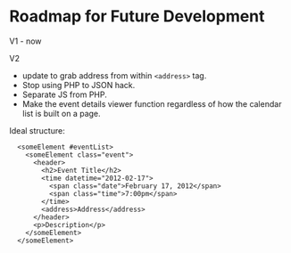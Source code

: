 # Roadmap for Future Development

V1 - now

V2 
- update to grab address from within `<address>` tag. 
- Stop using PHP to JSON hack.
- Separate JS from PHP. 
- Make the event details viewer function regardless of how the calendar list is built on a page.

Ideal structure:

```
  <someElement #eventList>
    <someElement class="event">
      <header>
        <h2>Event Title</h2>
        <time datetime="2012-02-17">
          <span class="date">February 17, 2012</span>
          <span class="time">7:00pm</span>
        </time>
        <address>Address</address>
      </header>
      <p>Description</p>
    </someElement>
  </someElement>
```
